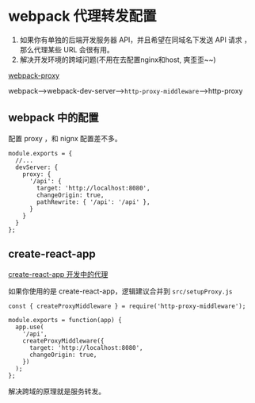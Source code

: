 # webpack 代理转发配置

1. 如果你有单独的后端开发服务器 API，并且希望在同域名下发送 API 请求 ，那么代理某些 URL 会很有用。
2. 解决开发环境的跨域问题(不用在去配置nginx和host, 爽歪歪~~)

[webpack-proxy](https://webpack.js.org/configuration/dev-server/#devserverproxy)

webpack-->webpack-dev-server-->`http-proxy-middleware`-->http-proxy


## webpack 中的配置

配置 proxy ，和 nignx 配置差不多。
```
module.exports = {
  //...
  devServer: {
    proxy: {
      '/api': {
        target: 'http://localhost:8080',
        changeOrigin: true,
        pathRewrite: { '/api': '/api' },
      }
    }
  }
};

```



## create-react-app

[create-react-app 开发中的代理](https://create-react-app.dev/docs/proxying-api-requests-in-development)

如果你使用的是 create-react-app，逻辑建议合并到 `src/setupProxy.js`

```
const { createProxyMiddleware } = require('http-proxy-middleware');

module.exports = function(app) {
  app.use(
    '/api',
    createProxyMiddleware({
      target: 'http://localhost:8080',
      changeOrigin: true,
    })
  );
};
```

解决跨域的原理就是服务转发。
